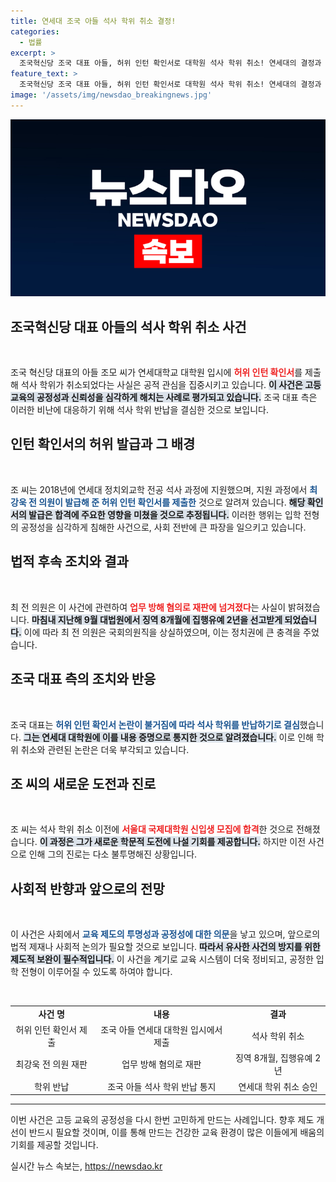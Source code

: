 ```yaml
---
title: 연세대 조국 아들 석사 학위 취소 결정!
categories:
  - 법률
excerpt: >
  조국혁신당 조국 대표 아들, 허위 인턴 확인서로 대학원 석사 학위 취소! 연세대의 결정과 함께 제기된 입학 비리 의혹, 그의 미래는 어떻게 될까? 클릭해서 자세히 알아보세요!
feature_text: >
  조국혁신당 조국 대표 아들, 허위 인턴 확인서로 대학원 석사 학위 취소! 연세대의 결정과 함께 제기된 입학 비리 의혹, 그의 미래는 어떻게 될까? 클릭해서 자세히 알아보세요!
image: '/assets/img/newsdao_breakingnews.jpg'
---
```


<p><img src="/assets/img/newsdao_breakingnews.jpg" alt="firstkoreanews 속보" /></p>

<h2 data-ke-size="size26">조국혁신당 대표 아들의 석사 학위 취소 사건</h2>

<p data-ke-size="size16">&nbsp;</p>

<p>조국 혁신당 대표의 아들 조모 씨가 연세대학교 대학원 입시에 <b><span style="color: #ee2323;">허위 인턴 확인서</span></b>를 제출해 석사 학위가 취소되었다는 사실은 공적 관심을 집중시키고 있습니다. <b><span style="background-color: #21538527;">이 사건은 고등 교육의 공정성과 신뢰성을 심각하게 해치는 사례로 평가되고 있습니다.</span></b> 조국 대표 측은 이러한 비난에 대응하기 위해 석사 학위 반납을 결심한 것으로 보입니다.</p>

<h2 data-ke-size="size26">인턴 확인서의 허위 발급과 그 배경</h2>

<p data-ke-size="size16">&nbsp;</p>

<p>조 씨는 2018년에 연세대 정치외교학 전공 석사 과정에 지원했으며, 지원 과정에서 <b><span style="color: #1a5490;">최강욱 전 의원이 발급해 준 허위 인턴 확인서를 제출한</span></b> 것으로 알려져 있습니다. <b><span style="background-color: #21538527;">해당 확인서의 발급은 합격에 주요한 영향을 미쳤을 것으로 추정됩니다.</span></b> 이러한 행위는 입학 전형의 공정성을 심각하게 침해한 사건으로, 사회 전반에 큰 파장을 일으키고 있습니다.</p>

<h2 data-ke-size="size26">법적 후속 조치와 결과</h2>

<p data-ke-size="size16">&nbsp;</p>

<p>최 전 의원은 이 사건에 관련하여 <b><span style="color: #ee2323;">업무 방해 혐의로 재판에 넘겨졌다</span></b>는 사실이 밝혀졌습니다. <b><span style="background-color: #21538527;">마침내 지난해 9월 대법원에서 징역 8개월에 집행유예 2년을 선고받게 되었습니다.</span></b> 이에 따라 최 전 의원은 국회의원직을 상실하였으며, 이는 정치권에 큰 충격을 주었습니다.</p>

<h2 data-ke-size="size26">조국 대표 측의 조치와 반응</h2>

<p data-ke-size="size16">&nbsp;</p>

<p>조국 대표는 <b><span style="color: #1a5490;">허위 인턴 확인서 논란이 불거짐에 따라 석사 학위를 반납하기로 결심</span></b>했습니다. <b><span style="background-color: #21538527;">그는 연세대 대학원에 이를 내용 증명으로 통지한 것으로 알려졌습니다.</span></b> 이로 인해 학위 취소와 관련된 논란은 더욱 부각되고 있습니다.</p>

<h2 data-ke-size="size26">조 씨의 새로운 도전과 진로</h2>

<p data-ke-size="size16">&nbsp;</p>

<p>조 씨는 석사 학위 취소 이전에 <b><span style="color: #ee2323;">서울대 국제대학원 신입생 모집에 합격</span></b>한 것으로 전해졌습니다. <b><span style="background-color: #21538527;">이 과정은 그가 새로운 학문적 도전에 나설 기회를 제공합니다.</span></b> 하지만 이전 사건으로 인해 그의 진로는 다소 불투명해진 상황입니다.</p>

<h2 data-ke-size="size26">사회적 반향과 앞으로의 전망</h2>

<p data-ke-size="size16">&nbsp;</p>

<p>이 사건은 사회에서 <b><span style="color: #1a5490;">교육 제도의 투명성과 공정성에 대한 의문</span></b>을 낳고 있으며, 앞으로의 법적 제재나 사회적 논의가 필요할 것으로 보입니다. <b><span style="background-color: #21538527;">따라서 유사한 사건의 방지를 위한 제도적 보완이 필수적입니다.</span></b> 이 사건을 계기로 교육 시스템이 더욱 정비되고, 공정한 입학 전형이 이루어질 수 있도록 하여야 합니다.</p>

<p data-ke-size="size16">&nbsp;</p>

<table style="width: 100%;">
<tr>
<td style="text-align: center; height: 17px;"><b>사건 명</b></td>
<td style="text-align: center; height: 17px;"><b>내용</b></td>
<td style="text-align: center; height: 17px;"><b>결과</b></td>
</tr>
<tr>
<td style="text-align: center; height: 17px;">허위 인턴 확인서 제출</td>
<td style="text-align: center; height: 17px;">조국 아들 연세대 대학원 입시에서 제출</td>
<td style="text-align: center; height: 17px;">석사 학위 취소</td>
</tr>
<tr>
<td style="text-align: center; height: 17px;">최강욱 전 의원 재판</td>
<td style="text-align: center; height: 17px;">업무 방해 혐의로 재판</td>
<td style="text-align: center; height: 17px;">징역 8개월, 집행유예 2년</td>
</tr>
<tr>
<td style="text-align: center; height: 17px;">학위 반납</td>
<td style="text-align: center; height: 17px;">조국 아들 석사 학위 반납 통지</td>
<td style="text-align: center; height: 17px;">연세대 학위 취소 승인</td>
</tr>
</table>

<hr />

<p>이번 사건은 고등 교육의 공정성을 다시 한번 고민하게 만드는 사례입니다. 향후 제도 개선이 반드시 필요할 것이며, 이를 통해 만드는 건강한 교육 환경이 많은 이들에게 배움의 기회를 제공할 것입니다.</p>
실시간 뉴스 속보는, <a href="https://newsdao.kr" rel="dofollow">https://newsdao.kr</a>


